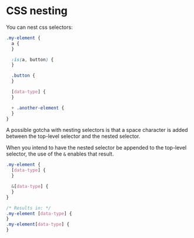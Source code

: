 # CSS nesting

You can nest css selectors:

```css
.my-element {
  a {
  }

  :is(a, button) {
  }

  .button {
  }

  [data-type] {
  }

  + .another-element {
  }
}
```

A possible gotcha with nesting selectors is that a space character is added
between the top-level selector and the nested selector.

When you intend to have the nested selector be appended to the top-level
selector, the use of the `&` enables that result.

```css
.my-element {
  [data-type] {
  }

  &[data-type] {
  }
}

/* Results in: */
.my-element [data-type] {
}
.my-element[data-type] {
}
```
